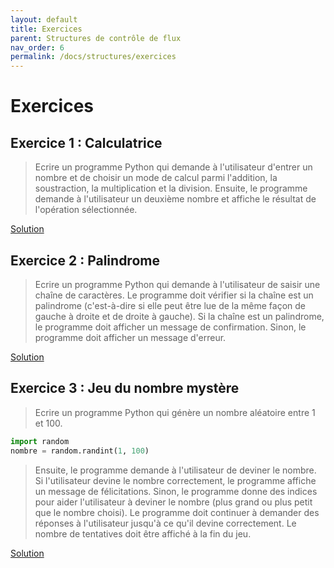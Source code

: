 ```yaml
---
layout: default
title: Exercices
parent: Structures de contrôle de flux
nav_order: 6
permalink: /docs/structures/exercices
---
```


# Exercices

## Exercice 1 : Calculatrice
> Ecrire un programme Python qui demande à l'utilisateur d'entrer un nombre et de choisir un mode de calcul parmi l'addition, la soustraction, la multiplication et la division. Ensuite, le programme demande à l'utilisateur un deuxième nombre et affiche le résultat de l'opération sélectionnée.

[Solution](https://github.com/rodolphebarbanneau/python/blob/main/docs/04/exercises/01.py)

## Exercice 2 : Palindrome
> Ecrire un programme Python qui demande à l'utilisateur de saisir une chaîne de caractères. Le programme doit vérifier si la chaîne est un palindrome (c'est-à-dire si elle peut être lue de la même façon de gauche à droite et de droite à gauche). Si la chaîne est un palindrome, le programme doit afficher un message de confirmation. Sinon, le programme doit afficher un message d'erreur.

[Solution](https://github.com/rodolphebarbanneau/python/blob/main/docs/04/exercises/02.py)

## Exercice 3 : Jeu du nombre mystère
> Ecrire un programme Python qui génère un nombre aléatoire entre 1 et 100.
```python
import random
nombre = random.randint(1, 100)
```

> Ensuite, le programme demande à l'utilisateur de deviner le nombre. Si l'utilisateur devine le nombre correctement, le programme affiche un message de félicitations. Sinon, le programme donne des indices pour aider l'utilisateur à deviner le nombre (plus grand ou plus petit que le nombre choisi). Le programme doit continuer à demander des réponses à l'utilisateur jusqu'à ce qu'il devine correctement. Le nombre de tentatives doit être affiché à la fin du jeu.

[Solution](https://github.com/rodolphebarbanneau/python/blob/main/docs/04/exercises/03.py)

